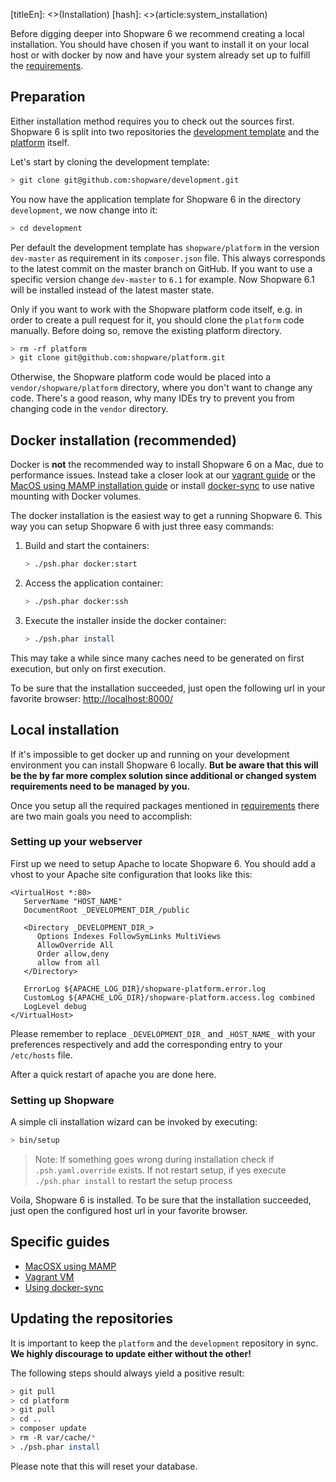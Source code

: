 [titleEn]: <>(Installation)
[hash]: <>(article:system_installation)

Before digging deeper into Shopware 6 we recommend creating a local installation.
You should have chosen if you want to install it on your local host or with docker by now and 
have your system already set up to fulfill the [requirements](./10-system-requirements.md). 

## Preparation

Either installation method requires you to check out the sources first.
Shopware 6 is split into two repositories the [development template](https://github.com/shopware/development) and the [platform](https://github.com/shopware/platform) itself.

Let's start by cloning the development template:

```bash
> git clone git@github.com:shopware/development.git
```

You now have the application template for Shopware 6 in the directory `development`, we now change into it:

```bash
> cd development
```

Per default the development template has `shopware/platform` in the version `dev-master` as requirement in its `composer.json` file.
This always corresponds to the latest commit on the master branch on GitHub.
If you want to use a specific version change `dev-master` to `6.1` for example.
Now Shopware 6.1 will be installed instead of the latest master state.

Only if you want to work with the Shopware platform code itself, e.g. in order to create a pull request for it, you should clone the `platform` code manually.
Before doing so, remove the existing platform directory.

```bash
> rm -rf platform
> git clone git@github.com:shopware/platform.git
```

Otherwise, the Shopware platform code would be placed into a `vendor/shopware/platform` directory, where you don't want to change any code.
There's a good reason, why many IDEs try to prevent you from changing code in the `vendor` directory.

## Docker installation (recommended)

<p class="alert is--error">
    Docker is <b>not</b> the recommended way to install Shopware 6 on a Mac, due to performance issues.
    Instead take a closer look at our
    <a href="https://docs.shopware.com/en/shopware-platform-dev-en/getting-started/system-installation-guides/vagrant">vagrant guide</a>
    or the <a href="https://docs.shopware.com/en/shopware-platform-dev-en/getting-started/system-installation-guides/mac-os-x">MacOS using MAMP installation guide</a>
    or install <a href="https://docs.shopware.com/en/shopware-platform-dev-en/getting-started/system-installation-guides/docker-sync">docker-sync</a> to use native mounting with Docker volumes. 
</p>

The docker installation is the easiest way to get a running Shopware 6. This way you can setup Shopware 6 with just three easy commands: 

1. Build and start the containers:

    ```bash
    > ./psh.phar docker:start
    ```

2. Access the application container:

    ```bash
    > ./psh.phar docker:ssh
    ```

3. Execute the installer inside the docker container:

    ```bash
    > ./psh.phar install 
    ```

This may take a while since many caches need to be generated on first execution, but only on first execution.

To be sure that the installation succeeded, just open the following url in your favorite browser: [http://localhost:8000/](http://localhost:8000/)

## Local installation

If it's impossible to get docker up and running on your development environment you can install Shopware 6 locally.
**But be aware that this will be the by far more complex solution since additional or changed system requirements need to be managed by you.**

Once you setup all the required packages mentioned in [requirements](./10-system-requirements.md) there are two main goals you need to accomplish:

### Setting up your webserver

First up we need to setup Apache to locate Shopware 6.
You should add a vhost to your Apache site configuration that looks like this:

```apacheconfig
<VirtualHost *:80>
   ServerName "HOST_NAME"
   DocumentRoot _DEVELOPMENT_DIR_/public

   <Directory _DEVELOPMENT_DIR_>
      Options Indexes FollowSymLinks MultiViews
      AllowOverride All
      Order allow,deny
      allow from all
   </Directory>

   ErrorLog ${APACHE_LOG_DIR}/shopware-platform.error.log
   CustomLog ${APACHE_LOG_DIR}/shopware-platform.access.log combined
   LogLevel debug
</VirtualHost>
```

Please remember to replace `_DEVELOPMENT_DIR_` and `_HOST_NAME_` with your preferences respectively and add the corresponding entry to your `/etc/hosts` file.

After a quick restart of apache you are done here.

### Setting up Shopware

A simple cli installation wizard can be invoked by executing:

```bash
> bin/setup
```

> Note: If something goes wrong during installation check if `.psh.yaml.override` exists.
> If not restart setup, if yes execute `./psh.phar install` to restart the setup process

Voila, Shopware 6 is installed.
To be sure that the installation succeeded, just open the configured host url in your favorite browser.

## Specific guides

* [MacOSX using MAMP](./25-system-installation-guides/10-mac-os-x.md)
* [Vagrant VM](./25-system-installation-guides/20-vagrant.md)
* [Using docker-sync](./25-system-installation-guides/30-docker-sync.md)

## Updating the repositories

It is important to keep the `platform` and the `development` repository in sync.
**We highly discourage to update either without the other!**

The following steps should always yield a positive result:

```bash
> git pull
> cd platform
> git pull
> cd ..
> composer update
> rm -R var/cache/*
> ./psh.phar install
```

Please note that this will reset your database.
